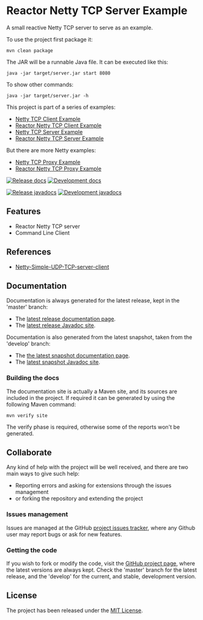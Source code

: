 # Reactor Netty TCP Server Example

A small reactive Netty TCP server to serve as an example.

To use the project first package it:

```
mvn clean package
```

The JAR will be a runnable Java file. It can be executed like this:

```
java -jar target/server.jar start 8080
```

To show other commands:

```
java -jar target/server.jar -h
```

This project is part of a series of examples:
- [Netty TCP Client Example](https://github.com/Bernardo-MG/netty-tcp-client-example)
- [Reactor Netty TCP Client Example](https://github.com/Bernardo-MG/reactor-netty-tcp-client-example)
- [Netty TCP Server Example](https://github.com/Bernardo-MG/netty-tcp-server-example)
- [Reactor Netty TCP Server Example](https://github.com/Bernardo-MG/reactor-netty-tcp-server-example)

But there are more Netty examples:
- [Netty TCP Proxy Example](https://github.com/Bernardo-MG/netty-tcp-proxy-example)
- [Reactor Netty TCP Proxy Example](https://github.com/Bernardo-MG/reactor-netty-tcp-proxy-example)

[![Release docs](https://img.shields.io/badge/docs-release-blue.svg)][site-release]
[![Development docs](https://img.shields.io/badge/docs-develop-blue.svg)][site-develop]

[![Release javadocs](https://img.shields.io/badge/javadocs-release-blue.svg)][javadoc-release]
[![Development javadocs](https://img.shields.io/badge/javadocs-develop-blue.svg)][javadoc-develop]

## Features

- Reactor Netty TCP server
- Command Line Client

## References

- [Netty-Simple-UDP-TCP-server-client](https://github.com/narkhedesam/Netty-Simple-UDP-TCP-server-client)

## Documentation

Documentation is always generated for the latest release, kept in the 'master' branch:

- The [latest release documentation page][site-release].
- The [latest release Javadoc site][javadoc-release].

Documentation is also generated from the latest snapshot, taken from the 'develop' branch:

- The [the latest snapshot documentation page][site-develop].
- The [latest snapshot Javadoc site][javadoc-develop].

### Building the docs

The documentation site is actually a Maven site, and its sources are included in the project. If required it can be generated by using the following Maven command:

```
mvn verify site
```

The verify phase is required, otherwise some of the reports won't be generated.

## Collaborate

Any kind of help with the project will be well received, and there are two main ways to give such help:

- Reporting errors and asking for extensions through the issues management
- or forking the repository and extending the project

### Issues management

Issues are managed at the GitHub [project issues tracker][issues], where any Github user may report bugs or ask for new features.

### Getting the code

If you wish to fork or modify the code, visit the [GitHub project page][scm], where the latest versions are always kept. Check the 'master' branch for the latest release, and the 'develop' for the current, and stable, development version.

## License

The project has been released under the [MIT License][license].

[issues]: https://github.com/bernardo-mg/reactor-netty-tcp-server-example/issues
[javadoc-develop]: https://docs.bernardomg.com/development/maven/reactor-netty-tcp-server-example/apidocs
[javadoc-release]: https://docs.bernardomg.com/maven/reactor-netty-tcp-server-example/apidocs
[license]: https://www.opensource.org/licenses/mit-license.php
[scm]: https://github.com/bernardo-mg/reactor-netty-tcp-server-example
[site-develop]: https://docs.bernardomg.com/development/maven/reactor-netty-tcp-server-example
[site-release]: https://docs.bernardomg.com/maven/reactor-netty-tcp-server-example
